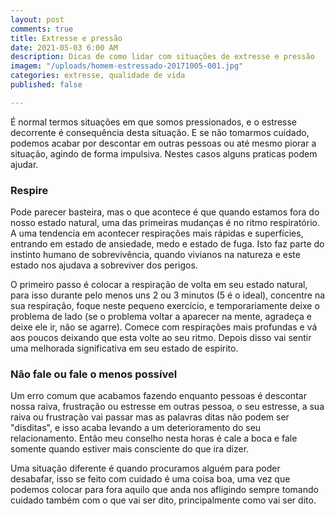 ```yaml
---
layout: post
comments: true
title: Extresse e pressão
date: 2021-05-03 6:00 AM
description: Dicas de como lidar com situações de extresse e pressão
imagem: "/uploads/homem-estressado-20171005-001.jpg"
categories: extresse, qualidade de vida
published: false

---
```

É normal termos situações em que somos pressionados, e o estresse decorrente é consequência desta situação. E se não tomarmos cuidado, podemos acabar por descontar em outras pessoas ou até mesmo piorar a situação, agindo de forma impulsiva. Nestes casos alguns praticas podem ajudar.

### Respire

Pode parecer basteira, mas o que acontece é que quando estamos fora do nosso estado natural, uma das primeiras mudanças é no ritmo respiratório. A uma tendencia em acontecer respirações mais rápidas e superfícies, entrando em estado de ansiedade, medo e estado de fuga. Isto faz parte do instinto humano de sobrevivência, quando vivianos na natureza e este estado nos ajudava a sobreviver dos perigos.

O primeiro passo é colocar a respiração de volta em seu estado natural, para isso durante pelo menos uns 2 ou 3 minutos (5 é o ideal), concentre na sua respiração, foque neste pequeno exercício, e temporariamente deixe o problema de lado (se o problema voltar a aparecer na mente, agradeça e deixe ele ir, não se agarre). Comece com respirações mais profundas e vá aos poucos deixando que esta volte ao seu ritmo. Depois disso vai sentir uma melhorada significativa em seu estado de espirito.

###  Não fale ou fale o menos possível 

Um erro comum que acabamos fazendo enquanto pessoas é descontar nossa raiva, frustração ou estresse em outras pessoa, o seu estresse, a sua raiva ou frustração vai passar mas as palavras ditas não podem ser "disditas", e isso acaba levando a um deterioramento do seu relacionamento. Então meu conselho nesta horas é cale a boca e fale somente quando estiver mais consciente do que ira dizer.

Uma situação diferente é quando procuramos alguém para poder desabafar, isso se feito com cuidado é uma coisa boa, uma vez que podemos colocar para fora aquilo que anda nos afligindo sempre tomando cuidado também com o que vai ser dito, principalmente como vai ser dito.

 